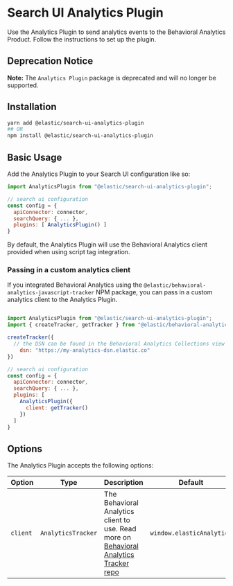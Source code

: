 # Search UI Analytics Plugin

Use the Analytics Plugin to send analytics events to the Behavioral Analytics Product. Follow the instructions to set up the plugin.

## Deprecation Notice

**Note:** The `Analytics Plugin` package is deprecated and will no longer be supported.

## Installation

```bash
yarn add @elastic/search-ui-analytics-plugin
## OR
npm install @elastic/search-ui-analytics-plugin
```

## Basic Usage

Add the Analytics Plugin to your Search UI configuration like so:

```js
import AnalyticsPlugin from "@elastic/search-ui-analytics-plugin";

// search ui configuration
const config = {
  apiConnector: connector,
  searchQuery: { ... },
  plugins: [ AnalyticsPlugin() ]
}
```

By default, the Analytics Plugin will use the Behavioral Analytics client provided when using script tag integration.

### Passing in a custom analytics client

If you integrated Behavioral Analytics using the `@elastic/behavioral-analytics-javascript-tracker` NPM package, you can pass in a custom analytics client to the Analytics Plugin.

```js

import AnalyticsPlugin from "@elastic/search-ui-analytics-plugin";
import { createTracker, getTracker } from "@elastic/behavioral-analytics-javascript-tracker";

createTracker({
  // the DSN can be found in the Behavioral Analytics Collections view page
    dsn: "https://my-analytics-dsn.elastic.co"
})

// search ui configuration
const config = {
  apiConnector: connector,
  searchQuery: { ... },
  plugins: [
    AnalyticsPlugin({
      client: getTracker()
    })
  ]
}
```

## Options

The Analytics Plugin accepts the following options:

| Option   | Type               | Description                                                                                                                                       | Default                   |
| -------- | ------------------ | ------------------------------------------------------------------------------------------------------------------------------------------------- | ------------------------- |
| `client` | `AnalyticsTracker` | The Behavioral Analytics client to use. Read more on [Behavioral Analytics Tracker repo](https://github.com/elastic/behavioral-analytics-tracker) | `window.elasticAnalytics` |
